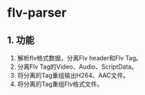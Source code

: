 # flv-parser
## 1. 功能
1. 解析flv格式数据，分离Flv header和Flv Tag。
2. 分离Flv Tag的Video、Audio、ScriptData。
3. 将分离的Tag重组输出H264、AAC文件。
4. 将分离的Tag重组Flv格式文件。
